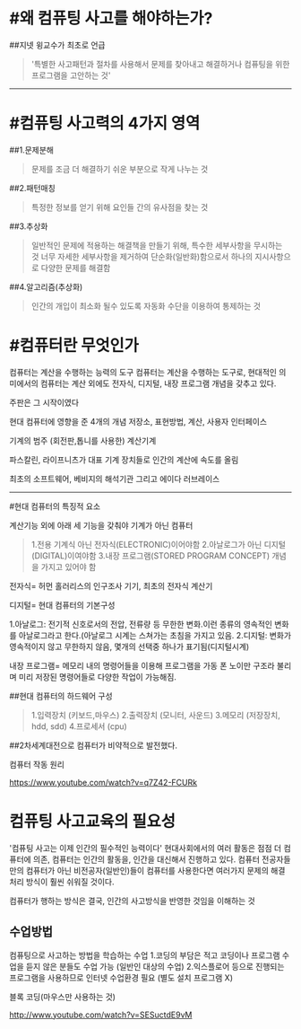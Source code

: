 #왜 컴퓨팅 사고를 해야하는가?
==========




##지넷 윙교수가 최초로 언급
>'특별한 사고패턴과 절차를 사용해서 문제를 찾아내고 해결하거나 컴퓨팅을 위한 프로그램을 고안하는 것'


---




#컴퓨팅 사고력의 4가지 영역
=========



##1.문제분해



>문제를 조금 더 해결하기 쉬운 부분으로 작게 나누는 것



##2.패턴매칭



>특정한 정보를 얻기 위해 요인들 간의 유사점을 찾는 것



##3.추상화



>일반적인 문제에 적용하는 해결책을 만들기 위해, 특수한 세부사항을 무시하는 것
너무 자세한 세부사항을 제거하여 단순화(일반화)함으로서 하나의 지시사항으로 다양한 문제를 해결함



##4.알고리즘(추상화)



>인간의 개입이 최소화 될수 있도록 자동화 수단을 이용하여 통제하는 것




#컴퓨터란 무엇인가
==============





컴퓨터는 계산을 수행하는 능력의 도구
컴퓨터는 계산을 수행하는 도구로, 현대적인 의미에서의 컴퓨터는 계산 외에도 전자식, 디지털, 내장 프로그램 개념을 갖추고 있다.

주판은 그 시작이였다


현대 컴퓨터에 영향을 준 4개의 개념
저장소, 표현방법, 계산, 사용자 인터페이스



기계의 범주 (회전판,톱니를 사용한) 계산기계


파스칼린, 라이프니츠가 대표
기계 장치들로 인간의 계산에 속도를 올림


최초의 소프트웨어,
베비지의 해석기관 그리고 에이다 러브레이스




-------------


#현대 컴퓨터의 특징적 요소




계산기능 외에 아래 세 기능을 갖춰야 기계가 아닌 컴퓨터
>1.전용 기계식 아닌 전자식(ELECTRONIC)이어야함
>2.아날로그가 아닌 디지털(DIGITAL)이여야함
>3.내장 프로그램(STORED PROGRAM CONCEPT) 개념을 가지고 있어야 함

전자식= 허먼 홀러리스의 인구조사 기기, 최초의 전자식 계산기

디지털= 현대 컴퓨터의 기본구성

1.아날로그: 전기적 신호로서의 전압, 전류량 등 무한한 변화.이런 종류의 영속적인 변화를 아날로그라고 한다.(아날로그 시계는 스쳐가는 초침을 가지고 있음.
2.디지털: 변화가 영속적이지 않고 무한하지 않음, 몇개의 선택중 하나가 표기됨(디지털시계)



내장 프로그램= 메모리 내의 명령어들을 이용해 프로그램을 가동
폰 노이만 구조라 불리며 미리 저장된 명령어들로 다양한 작업이 가능해짐.

##현대 컴퓨터의 하드웨어 구성
>1.입력장치 (키보드,마우스)
>2.출력장치  (모니터, 사운드)
>3.메모리  (저장장치, hdd, sdd)
>4.프로세서 (cpu)




##2차세계대전으로 컴퓨터가 비약적으로 발전했다.



컴퓨터 작동 원리

https://www.youtube.com/watch?v=q7Z42-FCURk






컴퓨팅 사고교육의 필요성
=========




'컴퓨팅 사고는 이제 인간의 필수적인 능력이다'
현대사회에서의 여러 활동은 점점 더 컴퓨터에 의존, 컴퓨터는 인간의 활동을, 인간을 대신해서 진행하고 있다.
컴퓨터 전공자들만의 컴퓨터가 아닌 비전공자(일반인)들이 컴퓨터를 사용한다면 여러가지 문제의 해결처리 방식이 훨씬 쉬워질 것이다.




컴퓨터가 행하는 방식은 결국, 인간의 사고방식을 반영한 것임을 이해하는 것



수업방법
----



컴퓨팅으로 사고하는 방법을 학습하는 수업
1.코딩의 부담은 적고 코딩이나 프로그램 수업을 듣지 않은 분들도 수업 가능 (일반인 대상의 수업)
2.익스플로어 등으로 진행되는 프로그램을 사용하므로 인터넷 수업환경 필요 (별도 설치 프로그램 X)




블록 코딩(마우스만 사용하는 것)


http://www.youtube.com/watch?v=SESuctdE9vM
